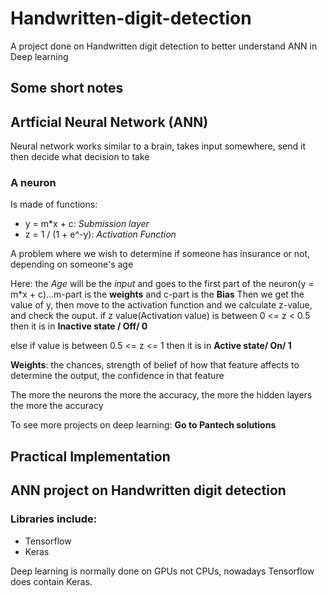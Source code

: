 # Handwritten-digit-detection
A project done on Handwritten digit detection to better understand ANN in Deep learning
## Some short notes
## Artficial Neural Network (ANN)
Neural network works similar to a brain, takes input somewhere, send it then decide what decision to take

### A neuron
Is made of functions:
- y = m*x + c: _Submission layer_
- z = 1 / (1 + e^-y): _Activation Function_

A problem where we wish to determine if someone has insurance or not, depending on someone's age

Here:
the _Age_ will be the _input_ and goes to the first part of the neuron(y = m*x + c)...m-part is the **weights** and c-part is the **Bias**
Then we get the value of y, then move to the activation function
and we calculate z-value, and check the ouput.
if z value(Activation value) is between 0 <= z < 0.5 then it is in **Inactive state / Off/ 0**

else if value is between 0.5 <= z <= 1 then it is in **Active state/ On/ 1**

**Weights**: the chances, strength of belief of how that feature affects to determine the output, the confidence in that feature

The more the neurons the more the accuracy, the more the hidden layers the more the accuracy

To see more projects on deep learning: **Go to Pantech solutions**

## Practical Implementation
## ANN project on Handwritten digit detection

### Libraries include:
- Tensorflow
- Keras

Deep learning is normally done on GPUs not CPUs, nowadays Tensorflow does contain Keras.
